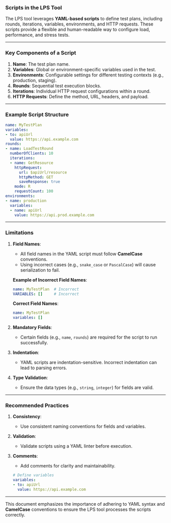 ### Scripts in the LPS Tool

The LPS tool leverages **YAML-based scripts** to define test plans, including rounds, iterations, variables, environments, and HTTP requests. These scripts provide a flexible and human-readable way to configure load, performance, and stress tests.

---

### Key Components of a Script
1. **Name**: The test plan name.
2. **Variables**: Global or environment-specific variables used in the test.
3. **Environments**: Configurable settings for different testing contexts (e.g., production, staging).
4. **Rounds**: Sequential test execution blocks.
5. **Iterations**: Individual HTTP request configurations within a round.
6. **HTTP Requests**: Define the method, URL, headers, and payload.

---

### Example Script Structure
```yaml
name: MyTestPlan
variables:
- to: apiUrl
  value: https://api.example.com
rounds:
- name: LoadTestRound
  numberOfClients: 10
  iterations:
  - name: GetResource
    httpRequest:
      url: $apiUrl/resource
      httpMethod: GET
      saveResponse: true
    mode: R
    requestCount: 100
environments:
- name: production
  variables:
  - name: apiUrl
    value: https://api.prod.example.com
```

---

### Limitations
1. **Field Names**:
   - All field names in the YAML script must follow **CamelCase** conventions.
   - Using incorrect cases (e.g., `snake_case` or `PascalCase`) will cause serialization to fail.
   
   **Example of Incorrect Field Names**:
   ```yaml
   name: MyTestPlan  # Incorrect
   VARIABLES: []     # Incorrect
   ```

   **Correct Field Names**:
   ```yaml
   name: MyTestPlan
   variables: []
   ```

2. **Mandatory Fields**:
   - Certain fields (e.g., `name`, `rounds`) are required for the script to run successfully.

3. **Indentation**:
   - YAML scripts are indentation-sensitive. Incorrect indentation can lead to parsing errors.

4. **Type Validation**:
   - Ensure the data types (e.g., `string`, `integer`) for fields are valid.

---

### Recommended Practices
1. **Consistency**:
   - Use consistent naming conventions for fields and variables.
   
2. **Validation**:
   - Validate scripts using a YAML linter before execution.
   
3. **Comments**:
   - Add comments for clarity and maintainability.
   ```yaml
   # Define variables
   variables:
   - to: apiUrl
     value: https://api.example.com
   ```

---

This document emphasizes the importance of adhering to YAML syntax and **CamelCase** conventions to ensure the LPS tool processes the scripts correctly.
